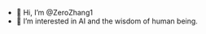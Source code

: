 - 👋 Hi, I’m @ZeroZhang1
- 👀 I’m interested in AI and the wisdom of human being.


<!---
ZeroZhang1/ZeroZhang1 is a ✨ special ✨ repository because its `README.md` (this file) appears on your GitHub profile.
You can click the Preview link to take a look at your changes.
--->
